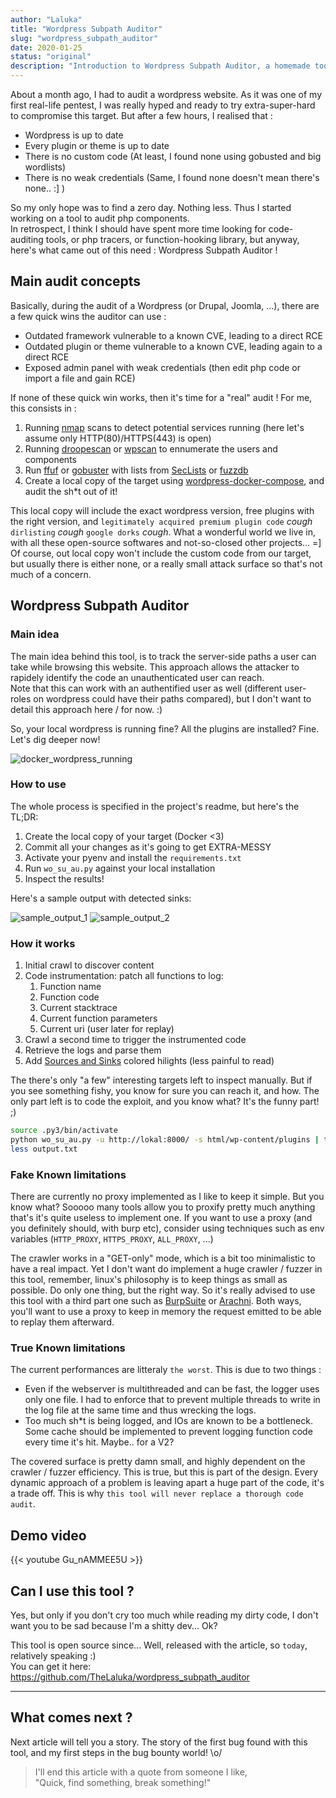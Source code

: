 ```yaml
---
author: "Laluka"
title: "Wordpress Subpath Auditor"
slug: "wordpress_subpath_auditor"
date: 2020-01-25
status: "original"
description: "Introduction to Wordpress Subpath Auditor, a homemade tool that can be used to audit various components within a Wordpress installation. It relies on docker, git, php, wordpress, python, and virtualenv. "
---
```



About a month ago, I had to audit a wordpress website. As it was one of my first real-life pentest, I was really hyped and ready to try extra-super-hard to compromise this target. But after a few hours, I realised that : 

- Wordpress is up to date
- Every plugin or theme is up to date
- There is no custom code (At least, I found none using gobusted and big wordlists)
- There is no weak credentials (Same, I found none doesn't mean there's none.. :] )

So my only hope was to find a zero day. Nothing less. Thus I started working on a tool to audit php components. \
In retrospect, I think I should have spent more time looking for code-auditing tools, or php tracers, or function-hooking library, but anyway, here's what came out of this need : Wordpress Subpath Auditor !


## Main audit concepts

Basically, during the audit of a Wordpress (or Drupal, Joomla, ...), there are a few quick wins the auditor can use : 

- Outdated framework vulnerable to a known CVE, leading to a direct RCE
- Outdated plugin or theme vulnerable to a known CVE, leading again to a direct RCE
- Exposed admin panel with weak credentials (then edit php code or import a file and gain RCE)

If none of these quick win works, then it's time for a "real" audit ! For me, this consists in : 

1. Running [nmap](https://github.com/nmap/nmap) scans to detect potential services running (here let's assume only HTTP(80)/HTTPS(443) is open)
1. Running [droopescan](https://github.com/droope/droopescan) or [wpscan](https://github.com/wpscanteam/wpscan) to ennumerate the users and components
1. Run [ffuf](https://github.com/ffuf/ffuf) or [gobuster](https://github.com/OJ/gobuster) with lists from [SecLists](https://github.com/danielmiessler/SecLists) or [fuzzdb](https://github.com/fuzzdb-project/fuzzdb)
1. Create a local copy of the target using [wordpress-docker-compose](https://github.com/nezhar/wordpress-docker-compose), and audit the sh*t out of it!

This local copy will include the exact wordpress version, free plugins with the right version, and `legitimately acquired premium plugin code` *cough* `dirlisting` *cough* `google dorks` *cough*. What a wonderful world we live in, with all these open-source softwares and not-so-closed other projects... =] \
Of course, out local copy won't include the custom code from our target, but usually there is either none, or a really small attack surface so that's not much of a concern. 


## Wordpress Subpath Auditor

### Main idea

The main idea behind this tool, is to track the server-side paths a user can take while browsing this website. This approach allows the attacker to rapidely identify the code an unauthenticated user can reach. \
Note that this can work with an authentified user as well (different user-roles on wordpress could have their paths compared), but I don't want to detail this approach here / for now. :)

So, your local wordpress is running fine? All the plugins are installed? Fine. Let's dig deeper now!

<img class="img_big" src="/hacking/wordpress_subpath_auditor/docker_wordpress_running.png" alt="docker_wordpress_running">


### How to use

The whole process is specified in the project's readme, but here's the TL;DR: 

1. Create the local copy of your target (Docker <3)
1. Commit all your changes as it's going to get EXTRA-MESSY
1. Activate your pyenv and install the `requirements.txt`
1. Run `wo_su_au.py` against your local installation
1. Inspect the results!

Here's a sample output with detected sinks:

<img class="img_big" src="/hacking/wordpress_subpath_auditor/sample_output_1.png" alt="sample_output_1">
<img class="img_big" src="/hacking/wordpress_subpath_auditor/sample_output_2.png" alt="sample_output_2">


### How it works

1. Initial crawl to discover content
1. Code instrumentation: patch all functions to log:
   1. Function name
   1. Function code
   1. Current stacktrace
   1. Current function parameters
   1. Current uri (user later for replay)
1. Crawl a second time to trigger the instrumented code
1. Retrieve the logs and parse them
1. Add [Sources and Sinks](https://www.youtube.com/watch?v=ZaOtY4i5w_U) colored hilights (less painful to read)

The there's only "a few" interesting targets left to inspect manually. But if you see something fishy, you know for sure you can reach it, and how. The only part left is to code the exploit, and you know what? It's the funny part! ;)

```bash
source .py3/bin/activate
python wo_su_au.py -u http://lokal:8000/ -s html/wp-content/plugins | tee output.txt
less output.txt
```


### Fake Known limitations

There are currently no proxy implemented as I like to keep it simple. But you know what? Sooooo many tools allow you to proxify pretty much anything that's it's quite useless to implement one. If you want to use a proxy (and you definitely should, with burp etc), consider using techniques such as env variables (`HTTP_PROXY`, `HTTPS_PROXY`, `ALL_PROXY`, ...)

The crawler works in a "GET-only" mode, which is a bit too minimalistic to have a real impact. Yet I don't want do implement a huge crawler / fuzzer in this tool, remember, linux's philosophy is to keep things as small as possible. Do only one thing, but the right way. So it's really advised to use this tool with a third part one such as [BurpSuite](https://portswigger.net/burp/communitydownload) or [Arachni](https://github.com/Arachni/arachni). Both ways, you'll want to use a proxy to keep in memory the request emitted to be able to replay them afterward. 


### True Known limitations

The current performances are litteraly `the worst`. This is due to two things : 

- Even if the webserver is multithreaded and can be fast, the logger uses only one file. I had to enforce that to prevent multiple threads to write in the log file at the same time and thus wrecking the logs. 
- Too much sh*t is being logged, and IOs are known to be a bottleneck. Some cache should be implemented to prevent logging function code every time it's hit. Maybe.. for a V2? 

The covered surface is pretty damn small, and highly dependent on the crawler / fuzzer efficiency. This is true, but this is part of the design. Every dynamic approach of a problem is leaving apart a huge part of the code, it's a trade off. This is why `this tool will never replace a thorough code audit`. 


## Demo video

{{< youtube Gu_nAMMEE5U >}}


## Can I use this tool ?

Yes, but only if you don't cry too much while reading my dirty code, I don't want you to be sad because I'm a shitty dev... Ok?

This tool is open source since... Well, released with the article, so `today`, relatively speaking :) \
You can get it here: https://github.com/TheLaluka/wordpress_subpath_auditor

---

## What comes next ?

Next article will tell you a story. The story of the first bug found with this tool, and my first steps in the bug bounty world! \o/

> I'll end this article with a quote from someone I like, \
> "Quick, find something, break something!"
